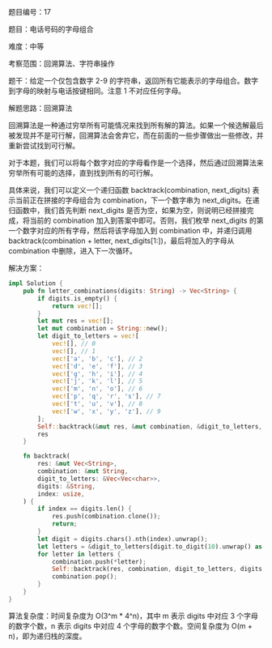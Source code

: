 题目编号：17

题目：电话号码的字母组合

难度：中等

考察范围：回溯算法、字符串操作

题干：给定一个仅包含数字 2-9 的字符串，返回所有它能表示的字母组合。数字到字母的映射与电话按键相同。注意 1 不对应任何字母。

解题思路：回溯算法

回溯算法是一种通过穷举所有可能情况来找到所有解的算法。如果一个候选解最后被发现并不是可行解，回溯算法会舍弃它，而在前面的一些步骤做出一些修改，并重新尝试找到可行解。

对于本题，我们可以将每个数字对应的字母看作是一个选择，然后通过回溯算法来穷举所有可能的选择，直到找到所有的可行解。

具体来说，我们可以定义一个递归函数 backtrack(combination, next_digits) 表示当前正在拼接的字母组合为 combination，下一个数字串为 next_digits。在递归函数中，我们首先判断 next_digits 是否为空，如果为空，则说明已经拼接完成，将当前的 combination 加入到答案中即可。否则，我们枚举 next_digits 的第一个数字对应的所有字母，然后将该字母加入到 combination 中，并递归调用 backtrack(combination + letter, next_digits[1:])，最后将加入的字母从 combination 中删除，进入下一次循环。

解决方案：

```rust
impl Solution {
    pub fn letter_combinations(digits: String) -> Vec<String> {
        if digits.is_empty() {
            return vec![];
        }
        let mut res = vec![];
        let mut combination = String::new();
        let digit_to_letters = vec![
            vec![], // 0
            vec![], // 1
            vec!['a', 'b', 'c'], // 2
            vec!['d', 'e', 'f'], // 3
            vec!['g', 'h', 'i'], // 4
            vec!['j', 'k', 'l'], // 5
            vec!['m', 'n', 'o'], // 6
            vec!['p', 'q', 'r', 's'], // 7
            vec!['t', 'u', 'v'], // 8
            vec!['w', 'x', 'y', 'z'], // 9
        ];
        Self::backtrack(&mut res, &mut combination, &digit_to_letters, &digits, 0);
        res
    }

    fn backtrack(
        res: &mut Vec<String>,
        combination: &mut String,
        digit_to_letters: &Vec<Vec<char>>,
        digits: &String,
        index: usize,
    ) {
        if index == digits.len() {
            res.push(combination.clone());
            return;
        }
        let digit = digits.chars().nth(index).unwrap();
        let letters = &digit_to_letters[digit.to_digit(10).unwrap() as usize];
        for letter in letters {
            combination.push(*letter);
            Self::backtrack(res, combination, digit_to_letters, digits, index + 1);
            combination.pop();
        }
    }
}
```

算法复杂度：时间复杂度为 O(3^m * 4^n)，其中 m 表示 digits 中对应 3 个字母的数字个数，n 表示 digits 中对应 4 个字母的数字个数。空间复杂度为 O(m + n)，即为递归栈的深度。